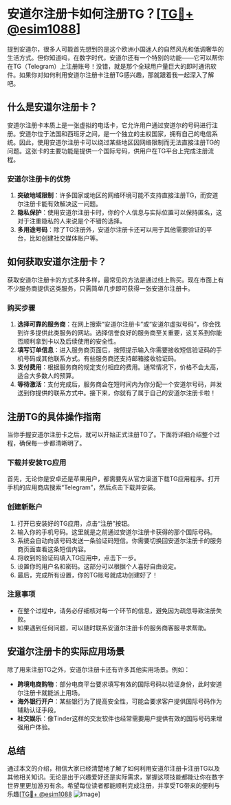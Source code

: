 # 安道尔注册卡如何注册TG？[[TG💪+ @esim1088](https://t.me/s/esim1088)]

提到安道尔，很多人可能首先想到的是这个欧洲小国迷人的自然风光和低调奢华的生活方式。但你知道吗，在数字时代，安道尔还有一个特别的功能——它可以帮你在TG（Telegram）上注册账号！没错，就是那个全球用户量巨大的即时通讯软件。如果你对如何利用安道尔注册卡注册TG感兴趣，那就跟着我一起深入了解吧。

## 什么是安道尔注册卡？

安道尔注册卡本质上是一张虚拟的电话卡，它允许用户通过安道尔的号码进行注册。安道尔位于法国和西班牙之间，是一个独立的主权国家，拥有自己的电信系统。因此，使用安道尔注册卡可以绕过某些地区因网络限制而无法直接注册TG的问题。这张卡的主要功能是提供一个国际号码，供用户在TG平台上完成注册流程。

### 安道尔注册卡的优势

1. **突破地域限制**：许多国家或地区的网络环境可能不支持直接注册TG，而安道尔注册卡能有效解决这一问题。
2. **隐私保护**：使用安道尔注册卡时，你的个人信息与实际位置可以保持匿名，这对于注重隐私的人来说是个不错的选择。
3. **多用途号码**：除了TG注册外，安道尔注册卡还可以用于其他需要验证的平台，比如创建社交媒体账户等。

## 如何获取安道尔注册卡？

获取安道尔注册卡的方式多种多样，最常见的方法是通过线上购买。现在市面上有不少服务商提供这类服务，只需简单几步即可获得一张安道尔注册卡。

### 购买步骤

1. **选择可靠的服务商**：在网上搜索“安道尔注册卡”或“安道尔虚拟号码”，你会找到许多提供此类服务的网站。选择信誉良好的服务商至关重要，这关系到你能否顺利拿到卡以及后续使用的安全性。
2. **填写订单信息**：进入服务商页面后，按照提示输入你需要接收短信验证码的手机号码或其他联系方式。有些服务商还支持邮箱接收验证码。
3. **支付费用**：根据服务商的规定支付相应的费用。通常情况下，价格不会太高，适合大多数人的预算。
4. **等待激活**：支付完成后，服务商会在短时间内为你分配一个安道尔号码，并发送到你提供的联系方式中。接下来，你就有了属于自己的安道尔注册卡啦！

## 注册TG的具体操作指南

当你手握安道尔注册卡之后，就可以开始正式注册TG了。下面将详细介绍整个过程，确保每一步都清晰明了。

### 下载并安装TG应用

首先，无论你是安卓还是苹果用户，都需要先从官方渠道下载TG应用程序。打开手机的应用商店搜索“Telegram”，然后点击下载并安装。

### 创建新账户

1. 打开已安装好的TG应用，点击“注册”按钮。
2. 输入你的手机号码。这里就是之前通过安道尔注册卡获得的那个国际号码。
3. 系统会自动向该号码发送一条验证码短信。你需要切换回安道尔注册卡的服务商页面查看这条短信内容。
4. 将收到的验证码填入TG应用中，点击下一步。
5. 设置你的用户名和密码。这部分可以根据个人喜好自由设定。
6. 最后，完成所有设置，你的TG账号就成功创建好了！

### 注意事项

- 在整个过程中，请务必仔细核对每一个环节的信息，避免因为疏忽导致注册失败。
- 如果遇到任何问题，可以随时联系安道尔注册卡的服务商客服寻求帮助。

## 安道尔注册卡的实际应用场景

除了用来注册TG之外，安道尔注册卡还有许多其他实用场景。例如：

- **跨境电商购物**：部分电商平台要求填写有效的国际号码以验证身份，此时安道尔注册卡就能派上用场。
- **海外银行开户**：某些银行为了提高安全性，可能会要求客户提供国际号码作为辅助认证手段。
- **社交娱乐**：像Tinder这样的交友软件也经常需要用户提供有效的国际号码来增强用户体验。

## 总结

通过本文的介绍，相信大家已经清楚地了解了如何利用安道尔注册卡注册TG以及其他相关知识。无论是出于兴趣爱好还是实际需求，掌握这项技能都能让你在数字世界里更加游刃有余。希望每位读者都能顺利完成注册，并享受TG带来的便利与乐趣[[TG💪+ @esim1088](https://t.me/s/esim1088) ![Image](https://i.postimg.cc/4NQfJmqS/Snipaste-2025-05-13-00-14-12.png)]